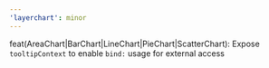 ```yaml
---
'layerchart': minor
---
```


feat(AreaChart|BarChart|LineChart|PieChart|ScatterChart): Expose `tooltipContext` to enable `bind:` usage for external access
